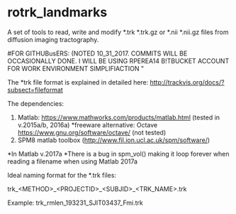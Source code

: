# rotrk_landmarks
A set of tools to read, write and modify *.trk *.trk.gz or *.nii  *.nii.gz files from diffusion imaging tractography. 

#FOR GITHUBusERS: (NOTED 10_31_2017. COMMITS WILL BE OCCASIONALLY DONE. I WILL BE USING RPEREA14 B!TBUCKET ACCOUNT FOR WORK ENVIRONMENT SIMPLIFIACTION "



The *trk file format is explained in detailed here: 
http://trackvis.org/docs/?subsect=fileformat

The dependencies:
1. Matlab: https://www.mathworks.com/products/matlab.html (tested in v.2015a/b, 2016a)
   *freeware alternative: Octave https://www.gnu.org/software/octave/ (not tested)
2. SPM8 matlab toolbox (http://www.fil.ion.ucl.ac.uk/spm/software/)


*In Matlab v.2017a
*There is a bug in spm_vol() making it loop forever when reading a filename when using Matlab 2017a


Ideal naming format for the *.trk files:

trk_\<METHOD>\_\<PROJECTID>\_\<SUBJID>\_\<TRK_NAME>.trk

Example: 
    trk_rmlen_193231_SJIT03437_Fmi.trk




